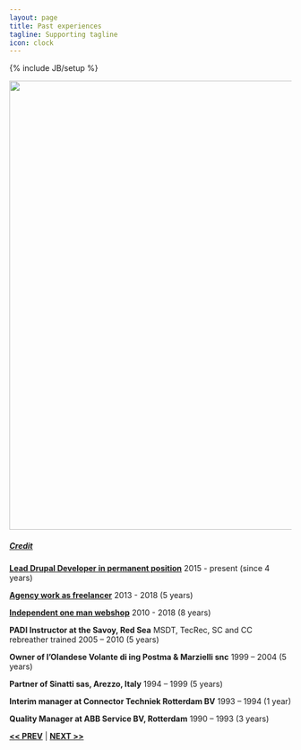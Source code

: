 ```yaml
---
layout: page
title: Past experiences
tagline: Supporting tagline
icon: clock
---
```

{% include JB/setup %}

<a href="https://www.flickr.com/photos/30463082@N08/3080190729" title="View photo on Flickr" target="_blank"><img src="https://live.staticflickr.com/3192/3080190729_b9a00fbaa2_b.jpg" style="width: 800px;"></a><br />
<h5><a href="https://www.flickr.com/people/30463082@N08/" title="View user on Flickr" target="_blank">Credit</a></h5> 

**[Lead Drupal Developer in permanent position](/work.html#permanent)**
2015 - present (since 4 years)

**[Agency work as freelancer](/work.html#agency)**
2013 - 2018 (5 years)

**[Independent one man webshop](/work.html#webshop)**
2010 - 2018 (8 years)

**PADI Instructor at the Savoy, Red Sea**
MSDT, TecRec, SC and CC rebreather trained
2005 – 2010 (5 years)

**Owner of l’Olandese Volante di ing Postma & Marzielli snc**
1999 – 2004 (5 years)

**Partner of Sinatti sas, Arezzo, Italy**
1994 – 1999 (5 years)

**Interim manager at Connector Techniek Rotterdam BV**
1993 – 1994 (1 year)

**Quality Manager at ABB Service BV, Rotterdam**
1990 – 1993 (3 years)

<a href="/edu.html#top" title="Education"><b><< PREV</b></a> &#124; <a href="/#top" title="Home"><b>NEXT >></b></a>
